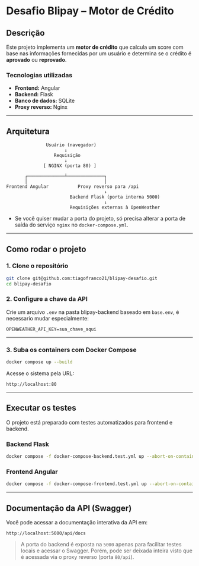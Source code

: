 # Desafio Blipay – Motor de Crédito

## Descrição

Este projeto implementa um **motor de crédito** que calcula um score com base nas informações fornecidas por um usuário e determina se o crédito é **aprovado** ou **reprovado**.

### Tecnologias utilizadas

- **Frontend:** Angular
- **Backend:** Flask
- **Banco de dados:** SQLite
- **Proxy reverso:** Nginx

---

## Arquitetura

```plaintext
               Usuário (navegador)
                      ↓
                  Requisição
                      ↓
              [ NGINX (porta 80) ]

       ┌──────────────┴──────────────┐
       │                             │
Frontend Angular           Proxy reverso para /api
                                     ↓
                        Backend Flask (porta interna 5000)
                                     ↓
                        Requisições externas à OpenWeather
```

- Se você quiser mudar a porta do projeto, só precisa alterar a porta de saída do serviço `nginx` no `docker-compose.yml`.

---

## Como rodar o projeto

### 1. Clone o repositório

```bash
git clone git@github.com:tiagofranco21/blipay-desafio.git
cd blipay-desafio
```

### 2. Configure a chave da API

Crie um arquivo `.env` na pasta blipay-backend baseado em `base.env`, é necessario mudar especialmente:

```env
OPENWEATHER_API_KEY=sua_chave_aqui
```

---

### 3. Suba os containers com Docker Compose

```bash
docker compose up --build
```

Acesse o sistema pela URL:

```
http://localhost:80
```

---

## Executar os testes

O projeto está preparado com testes automatizados para frontend e backend.

### Backend Flask

```bash
docker compose -f docker-compose-backend.test.yml up --abort-on-container-exit --exit-code-from backend-tests
```

### Frontend Angular

```bash
docker compose -f docker-compose-frontend.test.yml up --abort-on-container-exit --exit-code-from frontend-tests
```

---

## Documentação da API (Swagger)

Você pode acessar a documentação interativa da API em:

```
http://localhost:5000/api/docs
```

> A porta do backend é exposta na `5000` apenas para facilitar testes locais e acessar o Swagger. Porém, pode ser deixada inteira visto que é acessada via o proxy reverso (porta `80/api`).
